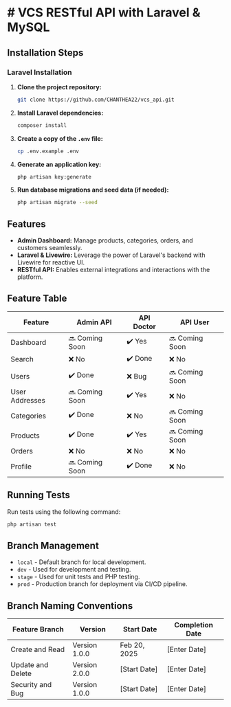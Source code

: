 # # VCS RESTful API with Laravel & MySQL

## Installation Steps

### Laravel Installation

1. **Clone the project repository:**
   ```bash
   git clone https://github.com/CHANTHEA22/vcs_api.git
   ```
2. **Install Laravel dependencies:**
    ```bash
    composer install
    ```
3. **Create a copy of the `.env` file:**
    ```bash
    cp .env.example .env
    ```
4. **Generate an application key:**
    ```bash
    php artisan key:generate
    ```
5. **Run database migrations and seed data (if needed):**
    ```bash
    php artisan migrate --seed
    ```

## Features

- **Admin Dashboard:** Manage products, categories, orders, and customers seamlessly.
- **Laravel & Livewire:** Leverage the power of Laravel's backend with Livewire for reactive UI.
- **RESTful API:** Enables external integrations and interactions with the platform.

## Feature Table

| Feature         | Admin API  | API Doctor  | API User  |
| -------------- | ----------- | -------- | ---------- |
| Dashboard       | 🔜 Coming Soon | ✔️ Yes | 🔜 Coming Soon |
| Search          | ❌ No        | ✔️ Done | ❌ No       |
| Users          | ✔️ Done      | ❌ Bug    | 🔜 Coming Soon |
| User Addresses  | 🔜 Coming Soon | ✔️ Yes  | ❌ No       |
| Categories      | ✔️ Done      | ❌ No    | 🔜 Coming Soon |
| Products        | ✔️ Done      | ✔️ Yes   | 🔜 Coming Soon |
| Orders         | ❌ No        | ❌ No    | ❌ No       |
| Profile        | 🔜 Coming Soon | ✔️ Done | ❌ No       |

## Running Tests
Run tests using the following command:
```bash
php artisan test
```

## Branch Management
- `local` - Default branch for local development.
- `dev` - Used for development and testing.
- `stage` - Used for unit tests and PHP testing.
- `prod` - Production branch for deployment via CI/CD pipeline.

## Branch Naming Conventions
|       Feature Branch      |       Version     |       Start Date      |       Completion Date     |
|---------------------------|-------------------|-----------------------|---------------------------|
|   Create and Read	        |   Version 1.0.0	|  Feb 20, 2025     |	[Enter Date]            |
|   Update and Delete	        |   Version 2.0.0	|  [Start Date]     |	[Enter Date]            |
|   Security and Bug	        |   Version 1.0.0	|  [Start Date]    |	[Enter Date]            |
